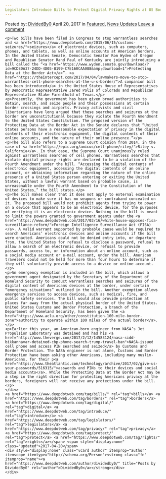 ```yaml
---
Legislators Introduce Bills to Protect Digital Privacy Rights at US Borders
---
```

<article class="post-listing post-19290 post type-post status-publish format-standard has-post-thumbnail hentry  tag-bills tag-borders tag-digital tag-introduce tag-legislators tag-privacy tag-protect tag-rights">
    <div class="post-inner">
        <span>Posted by: <a href="https://www.deepdotweb.com/author/dividedby0/" title="">DividedBy0 </a></span>
    <span>April 20, 2017</span>
    <span>in <a href="https://www.deepdotweb.com/category/deepdot-news/" rel="category tag">Featured</a>, <a href="https://www.deepdotweb.com/category/news-updates/" rel="category tag">News Updates</a></span>
    <span><a href="https://www.deepdotweb.com/2017/04/20/legislators-introduce-bills-protect-digital-privacy-rights-us-borders/#respond">Leave a comment</a></span>
    </p>
    <div class="clear"></div>
    
    <p>Two bills have been filed in Congress to stop warrantless searches and <a href="https://www.deepdotweb.com/2015/06/15/customs-seizures/">seizures</a> of electronic devices, such as computers, phones, and tablets, as well as online accounts at American borders. In the United States Senate, Democratic Senator Ron Wyden of Oregon and Republican Senator Rand Paul of Kentucky are jointly introducing a bill called the “<a href="https://www.wyden.senate.gov/download/?id=9CDE0A37-24DD-4D05-B199-C7E160CAA088&amp;download=1">Protecting Data at the Border Act</a>”. <a href="https://theintercept.com/2017/04/04/lawmakers-move-to-stop-warrantless-cell-phone-searches-at-the-u-s-border/">A companion bill has been introduced</a> in the United States House of Representatives by Democratic Representative Jared Polis of Colorado and Republican Representative Blake Farenthold of Texas.</p>
    <p>Presently, the government has been given broad authorities to detain, search, and seize people and their possessions at certain border crossings and airports. Privacy activists and civil libertarians have long argued that these searches and seizures at the border are unconstitutional because they violate the Fourth Amendment to the United States Constitution. The proposed version of the Protecting Data at the Border Act in the Senate declares that “United States persons have a reasonable expectation of privacy in the digital contents of their electronic equipment, the digital contents of their online accounts, and the nature of their online presence.”</p>
    <p>The bill also refers to a Supreme Court opinion from 2014, in the case of <a href="https://epic.org/amicus/cell-phone/riley/">Riley v. California</a>. In that case, the Supreme Court unanimously ruled against warrantless searches of cell phones. Warrantless searches that violate digital privacy rights are declared to be a violation of the Fourth Amendment under the bill. “Accessing the digital contents of electronic equipment, accessing the digital contents of an online account, or obtaining information regarding the nature of the online presence of a United States person entering or exiting the United States, without a lawful warrant based on probable cause, is unreasonable under the Fourth Amendment to the Constitution of the United States,” the bill states.</p>
    <p>The bill makes clear that it does not apply to external examination of devices to make sure it has no weapons or contraband concealed on it. The proposed bill would not prohibit agents from trying to power on a device that appears to be an electronic device, for the purposes of verifying it is an electronic device. Nothing in the bill is meant to limit the powers granted to government agents under the <a href="https://www.deepdotweb.com/2017/03/16/white-house-opposes-fisa-surveillance-reform/">Foreign Intelligence Surveillance Act (FISA)</a>. A valid warrant supported by probable cause would be required to search Americans’ electronic devices and online accounts if the bill were enacted. Americans could not be denied entry into, or departure from, the United States for refusal to disclose a password, refusal to allow a search of an electronic device, or refusal to provide passwords, access to, or information about an online account, such as a social media account or e-mail account, under the bill. American travelers could not be held for more than four hours to determine if they will voluntarily provide access to a device or online account.</p>
    <p>An emergency exemption is included in the bill, which allows a government agent designated by the Secretary of the Department of Homeland Security to conduct warrantless searches and seizures of the digital content of Americans devices at the border, under certain “emergency situations” outlined in the bill. Another exemption allows emergency services to access devices, such as medical, fire, and public safety services. The bill would also provide protection at places far away from the actual physical border of the United States. United States Customs and Border Protection, a branch of the Department of Homeland Security, has been given the <a href="https://www.aclu.org/other/constitution-100-mile-border-zone">authority to operate within 100 miles of the actual border</a>.</p>
    <p>Earlier this year, an American-born engineer from NASA’s Jet Propulsion Laboratory was detained and had his <a href="http://www.theverge.com/2017/2/12/14583124/nasa-sidd-bikkannavar-detained-cbp-phone-search-trump-travel-ban">NASA-issued cell phone and access PIN searched and seized</a> by Customs and Border Protection. The NASA engineer is not alone, Customs and Border Protection have been asking other Americans, including many muslim-Americans, for their p<a href="https://www.theatlantic.com/technology/archive/2017/02/give-us-your-passwords/516315/">asswords and PINs to their devices and social media accounts</a>. While the Protecting Data at the Border Act may be a step in the right direction for protecting Americans privacy at the borders, foreigners will not receive any protections under the bill.</p>
    </div>
    <a href="https://www.deepdotweb.com/tag/bills/" rel="tag">bills</a> <a href="https://www.deepdotweb.com/tag/borders/" rel="tag">borders</a> <a href="https://www.deepdotweb.com/tag/digital/" rel="tag">digital</a> <a href="https://www.deepdotweb.com/tag/introduce/" rel="tag">introduce</a> <a href="https://www.deepdotweb.com/tag/legislators/" rel="tag">legislators</a> <a href="https://www.deepdotweb.com/tag/privacy/" rel="tag">privacy</a> <a href="https://www.deepdotweb.com/tag/protect/" rel="tag">protect</a> <a href="https://www.deepdotweb.com/tag/rights/" rel="tag">rights</a></span> <span style="display:none" class="updated">2017-04-20</span>
    <div style="display:none" class="vcard author" itemprop="author" itemscope itemtype="http://schema.org/Person"><strong class="fn" itemprop="name"><a href="https://www.deepdotweb.com/author/dividedby0/" title="Posts by DividedBy0" rel="author">DividedBy0</a></strong></div>
    </div>
</article>

